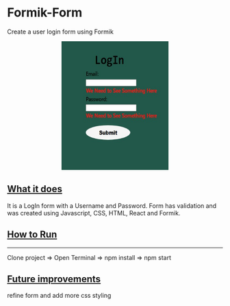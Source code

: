 # Formik-Form
Create a user login form using Formik

<p align="center">
  <img width="250" height="300" src="FormikForm.jpg"
</p>

## <ins>What it does
  It is a LogIn form with a Username and Password.  Form has validation and was created using Javascript, CSS, HTML, React and Formik.

## <ins>How to Run
  ---
Clone project => Open Terminal => npm install => npm start

## <ins>Future improvements

refine form and add more css styling
